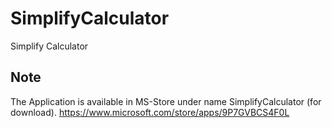# SimplifyCalculator
Simplify Calculator

## Note
The Application is available in MS-Store under name SimplifyCalculator (for download).
https://www.microsoft.com/store/apps/9P7GVBCS4F0L
